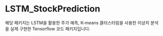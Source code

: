 # LSTM_StockPrediction

해당 패키지는 LSTM을 활용한 주가 예측, K-means 클러스터링을 사용한 이상치 분석을
실제 구현한 Tensorflow 코드 패키지입니다.
